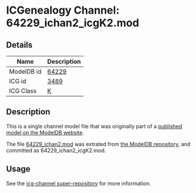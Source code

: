 # ICGenealogy Channel: 64229\_ichan2\_icgK2.mod

## Details

Name | Description
---- | -----------
ModelDB id | [64229](http://senselab.med.yale.edu/ModelDB/ShowModel.cshtml?model=64229)
ICG id | [3489](http://icg.neurotheory.ox.ac.uk/channels/1/3489)
ICG Class | [K](http://icg.neurotheory.ox.ac.uk/channels/1)

## Description

This is a single channel model file that was originally part of a [published model on the ModelDB website](http://senselab.med.yale.edu/mModelDB/ShowModel.cshtml?model=64229).

The file [64229\_ichan2.mod](64229_ichan2_icgK2.mod) was extrated from [the ModelDB repository](http://senselab.med.yale.edu/ModelDB/ShowModel.cshtml?model=64229), and committed as 64229\_ichan2\_icgK2.mod.

## Usage

See the [icg-channel super-repository](https://github.com/icgenealogy/icg-channels) for more information.